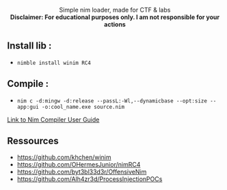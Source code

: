 <p align="center">
Simple nim loader, made for CTF & labs
<br>
<strong>Disclaimer: For educational purposes only. I am not responsible for your actions</strong>
</p>

## Install lib :
- ``nimble install winim RC4``

## Compile :
- ``nim c -d:mingw -d:release --passL:-Wl,--dynamicbase --opt:size --app:gui -o:cool_name.exe source.nim``

[Link to Nim Compiler User Guide](https://nim-lang.org/docs/nimc.html)

## Ressources 
- https://github.com/khchen/winim
- https://github.com/OHermesJunior/nimRC4
- https://github.com/byt3bl33d3r/OffensiveNim
- https://github.com/Alh4zr3d/ProcessInjectionPOCs

